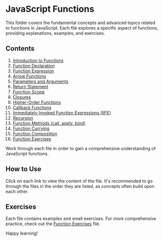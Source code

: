 # JavaScript Functions

This folder covers the fundamental concepts and advanced topics related to functions in JavaScript. Each file explores a specific aspect of functions, providing explanations, examples, and exercises.

## Contents

1. [Introduction to Functions](./01_introduction_to_functions.js)
2. [Function Declaration](./02_function_declaration.js)
3. [Function Expression](./03_function_expression.js)
4. [Arrow Functions](./04_arrow_functions.js)
5. [Parameters and Arguments](./05_parameters_and_arguments.js)
6. [Return Statement](./06_return_statement.js)
7. [Function Scope](./07_function_scope.js)
8. [Closures](./08_closures.js)
9. [Higher-Order Functions](./09_higher_order_functions.js)
10. [Callback Functions](./10_callback_functions.js)
11. [Immediately Invoked Function Expressions (IIFE)](./11_iife.js)
12. [Recursion](./12_recursion.js)
13. [Function Methods (call, apply, bind)](./13_function_methods.js)
14. [Function Currying](./14_function_currying.js)
15. [Function Composition](./15_function_composition.js)
16. [Function Exercises](./16_function_exercises.js)

Work through each file in order to gain a comprehensive understanding of JavaScript functions.

## How to Use

Click on each link to view the content of the file. It's recommended to go through the files in the order they are listed, as concepts often build upon each other.

## Exercises

Each file contains examples and small exercises. For more comprehensive practice, check out the [Function Exercises](./16_function_exercises.js) file.

Happy learning!